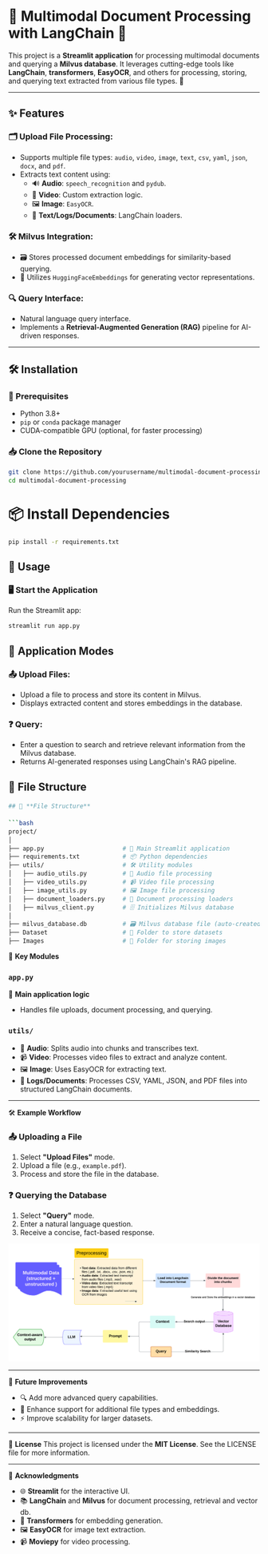 # 🌟 Multimodal Document Processing with LangChain 🌟

This project is a **Streamlit application** for processing multimodal documents and querying a **Milvus database**. It leverages cutting-edge tools like **LangChain**, **transformers**, **EasyOCR**, and others for processing, storing, and querying text extracted from various file types. 🚀

---

## ✨ Features

### 🗂️ **Upload File Processing**:
- Supports multiple file types: `audio`, `video`, `image`, `text`, `csv`, `yaml`, `json`, `docx`, and `pdf`.
- Extracts text content using:
  - 🔊 **Audio**: `speech_recognition` and `pydub`.
  - 🎥 **Video**: Custom extraction logic.
  - 🖼️ **Image**: `EasyOCR`.
  - 📄 **Text/Logs/Documents**: LangChain loaders.

### 🛠️ **Milvus Integration**:
- 🗃️ Stores processed document embeddings for similarity-based querying.
- 🧠 Utilizes `HuggingFaceEmbeddings` for generating vector representations.

### 🔍 **Query Interface**:
- Natural language query interface.
- Implements a **Retrieval-Augmented Generation (RAG)** pipeline for AI-driven responses.

---

## 🛠️ Installation

### 🔧 Prerequisites
- Python 3.8+
- `pip` or `conda` package manager
- CUDA-compatible GPU (optional, for faster processing)

### 📥 Clone the Repository
```bash
git clone https://github.com/yourusername/multimodal-document-processing.git
cd multimodal-document-processing
```
# 📦 Install Dependencies
```bash
pip install -r requirements.txt
```
## 🚀 Usage
### 🖥️ Start the Application


Run the Streamlit app:

```bash
streamlit run app.py
```

## 🔄 Application Modes

### 📤  Upload Files:
- Upload a file to process and store its content in Milvus.
- Displays extracted content and stores embeddings in the database.

### ❓ Query:
- Enter a question to search and retrieve relevant information from the Milvus database.
- Returns AI-generated responses using LangChain's RAG pipeline.

## 📁 File Structure
```bash
## 📁 **File Structure**

```bash
project/
│
├── app.py                      # 🎯 Main Streamlit application
├── requirements.txt            # 📦 Python dependencies
├── utils/                      # 🛠️ Utility modules
│   ├── audio_utils.py          # 🎵 Audio file processing
│   ├── video_utils.py          # 📹 Video file processing
│   ├── image_utils.py          # 🖼️ Image file processing
│   ├── document_loaders.py     # 📜 Document processing loaders
│   ├── milvus_client.py        # 🗄️ Initializes Milvus database
│
├── milvus_database.db          # 🗃️ Milvus database file (auto-created)
├── Dataset                     # 📂 Folder to store datasets
├── Images                      # 📁 Folder for storing images

```
🔑 **Key Modules**

### `app.py`
🧩 **Main application logic**  
- Handles file uploads, document processing, and querying.

### `utils/`
- 🎵 **Audio**: Splits audio into chunks and transcribes text.  
- 📹 **Video**: Processes video files to extract and analyze content.  
- 🖼️ **Image**: Uses EasyOCR for extracting text.  
- 📜 **Logs/Documents**: Processes CSV, YAML, JSON, and PDF files into structured LangChain documents.

---

🛠️ **Example Workflow**


### 📤 **Uploading a File**
1. Select **"Upload Files"** mode.  
2. Upload a file (e.g., `example.pdf`).  
3. Process and store the file in the database.  

### ❓ **Querying the Database**
1. Select **"Query"** mode.  
2. Enter a natural language question.  
3. Receive a concise, fact-based response.  

![RAG](Images/Flowcharts.png)

---

🌟 **Future Improvements**
- 🔍 Add more advanced query capabilities.  
- 📂 Enhance support for additional file types and embeddings.  
- ⚡ Improve scalability for larger datasets.  

---

📜 **License**
This project is licensed under the **MIT License**. See the LICENSE file for more information.

---

🙌 **Acknowledgments**
- 🌐 **Streamlit** for the interactive UI.  
- 📚 **LangChain** and **Milvus** for document processing, retrieval and vector db.  
- 🤖 **Transformers** for embedding generation.  
- 🖼️ **EasyOCR** for image text extraction.  
- 📹 **Moviepy** for video processing.
